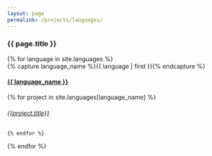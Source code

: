 ```yaml
---
layout: page
permalink: /projects/languages/
---
```



<h3>  {{ page.title }} </h3>

<div id="languages">
{% for language in site.languages %}
  <div class="language-box" >
    {% capture language_name %}{{ language | first }}{% endcapture %}
    <div id="#{{ language_name | slugize }}"></div>
    <h4 class="language-head"><a href="{{ site.baseurl }}/projects/languages/{{ language_name }}">{{ language_name }}</a></h4>
    <a name="{{ language_name | slugize }}"></a>
     {% for project in site.languages[language_name] %}
    <article class="center">
      <h6 ><a href="{{ site.baseurl }}{{ project.url }}">{{project.title}}</a></h6>
    </article>


    {% endfor %}

  </div>
{% endfor %}
</div>


